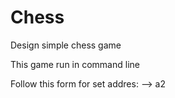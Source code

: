 # Chess
Design simple chess game

This game run in command line

Follow this form for set addres:<row of board><column>  -->  a2

